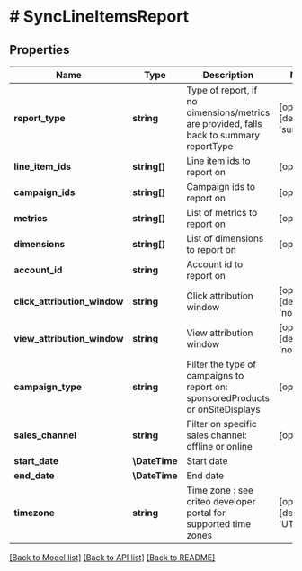 # # SyncLineItemsReport

## Properties

Name | Type | Description | Notes
------------ | ------------- | ------------- | -------------
**report_type** | **string** | Type of report, if no dimensions/metrics are provided, falls back to summary reportType | [optional] [default to 'summary']
**line_item_ids** | **string[]** | Line item ids to report on | [optional]
**campaign_ids** | **string[]** | Campaign ids to report on | [optional]
**metrics** | **string[]** | List of metrics to report on | [optional]
**dimensions** | **string[]** | List of dimensions to report on | [optional]
**account_id** | **string** | Account id to report on |
**click_attribution_window** | **string** | Click attribution window | [optional] [default to 'none']
**view_attribution_window** | **string** | View attribution window | [optional] [default to 'none']
**campaign_type** | **string** | Filter the type of campaigns to report on: sponsoredProducts or onSiteDisplays | [optional]
**sales_channel** | **string** | Filter on specific sales channel: offline or online | [optional]
**start_date** | **\DateTime** | Start date |
**end_date** | **\DateTime** | End date |
**timezone** | **string** | Time zone : see criteo developer portal for supported time zones | [optional] [default to 'UTC']

[[Back to Model list]](../../README.md#models) [[Back to API list]](../../README.md#endpoints) [[Back to README]](../../README.md)
